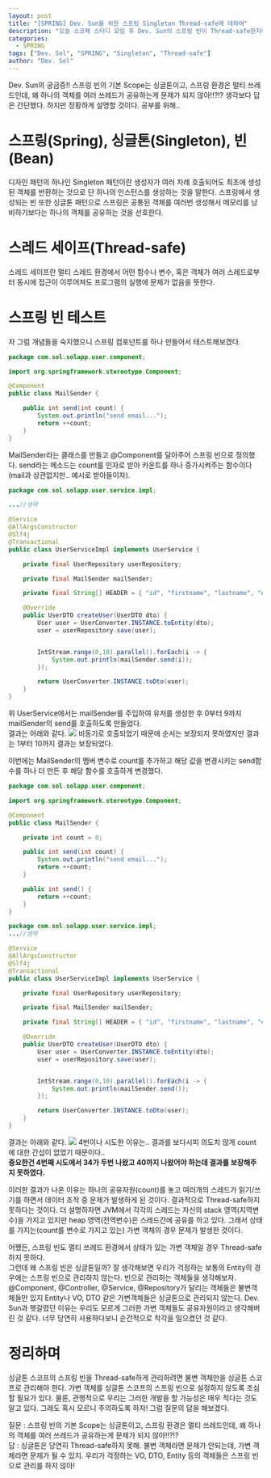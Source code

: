 ```yaml
---
layout: post
title: "[SPRING] Dev. Sun을 위한 스프링 Singleton Thread-safe에 대하여"
description: "오늘 스코페 스터디 모임 후 Dev. Sun의 스프링 빈이 Thread-safe한지에 대한 의문으로 이번 포스팅을 하게 되었다."
categories: 
  - SPRING
tags: ["Dev. Sol", "SPRING", "Singleton", "Thread-safe"]
author: "Dev. Sol"
---
```


Dev. Sun의 궁금증!! 스프링 빈의 기본 Scope는 싱글톤이고, 스프링 환경은 멀티 쓰레드인데, 왜 하나의 객체를 여러 쓰레드가 공유하는게 문제가 되지 않아!!?!? 생각보다 답은 간단했다. 하지만 장황하게 설명할 것이다. 공부를 위해..

# 스프링(Spring), 싱글톤(Singleton), 빈(Bean)
디자인 패턴의 하나인 Singleton 패턴이란 생성자가 여러 차례 호출되어도 최초에 생성된 객체를 반환하는 것으로 단 하나의 인스턴스를 생성하는 것을 말한다. 스프링에서 생성되는 빈 또한 싱글톤 패턴으로 스프링은 공통된 객체를 여러번 생성해서 메모리를 낭비하기보다는 하나의 객체를 공유하는 것을 선호한다.

# 스레드 세이프(Thread-safe)
스레드 세이프란 멀티 스레드 환경에서 어떤 함수나 변수, 혹은 객체가 여러 스레드로부터 동시에 접근이 이루어져도 프로그램의 실행에 문제가 없음을 뜻한다.

# 스프링 빈 테스트
자 그럼 개념들을 숙지했으니 스프링 컴포넌트를 하나 만들어서 테스트해보겠다.

```java
package com.sol.solapp.user.component;

import org.springframework.stereotype.Component;

@Component
public class MailSender {

    public int send(int count) {
        System.out.println("send email...");
        return ++count;
    }
}
```
MailSender라는 클래스를 만들고 @Component를 달아주어 스프링 빈으로 정의했다. send라는 메소드는 count를 인자로 받아 카운트를 하나 증가시켜주는 함수이다(mail과 상관없지만.. 예시로 받아들이자).

```java
package com.sol.solapp.user.service.impl;

...//생략

@Service
@AllArgsConstructor
@Slf4j
@Transactional
public class UserServiceImpl implements UserService {

    private final UserRepository userRepository;

    private final MailSender mailSender;

    private final String[] HEADER = { "id", "firstname", "lastname", "email" };

    @Override
    public UserDTO createUser(UserDTO dto) {
        User user = UserConverter.INSTANCE.toEntity(dto);
        user = userRepository.save(user);


        IntStream.range(0,10).parallel().forEach(i -> {
            System.out.println(mailSender.send(i));
        });

        return UserConverter.INSTANCE.toDto(user);
    }
}
```
위 UserService에서는 mailSender를 주입하여 유저를 생성한 후 0부터 9까지 mailSender의 send를 호출하도록 만들었다.<br>
결과는 아래와 같다.
<img src='/assets/images/sol/20210321/spring-bean-test.PNG' />
비동기로 호출되었기 때문에 순서는 보장되지 못하였지만 결과는 1부터 10까지 결과는 보장되었다.

이번에는 MailSender의 멤버 변수로 count를 추가하고 해당 값을 변경시키는 send함수를 하나 더 만든 후 해당 함수를 호출하게 변경했다.
```java
package com.sol.solapp.user.component;

import org.springframework.stereotype.Component;

@Component
public class MailSender {

    private int count = 0;

    public int send(int count) {
        System.out.println("send email...");
        return ++count;
    }

    public int send() {
        return ++count;
    }
}
```
```java
package com.sol.solapp.user.service.impl;
...//생략

@Service
@AllArgsConstructor
@Slf4j
@Transactional
public class UserServiceImpl implements UserService {

    private final UserRepository userRepository;

    private final MailSender mailSender;

    private final String[] HEADER = { "id", "firstname", "lastname", "email" };

    @Override
    public UserDTO createUser(UserDTO dto) {
        User user = UserConverter.INSTANCE.toEntity(dto);
        user = userRepository.save(user);


        IntStream.range(0,10).parallel().forEach(i -> {
            System.out.println(mailSender.send());
        });

        return UserConverter.INSTANCE.toDto(user);
    }
}
``` 
결과는 아래와 같다.
<img src='/assets/images/sol/20210321/spring-bean-test2.PNG' />
4번이나 시도한 이유는.. 결과를 보다시피 의도치 않게 count에 대한 간섭이 없었기 때문이다..<br>
**중요한건 4번째 시도에서 34가 두번 나왔고 40까지 나왔어야 하는데 결과를 보장해주지 못하였다.**<br>

이러한 결과가 나온 이유는 하나의 공유자원(count)를 놓고 여러개의 스레드가 읽기/쓰기를 하면서 데이터 조작 중 문제가 발생하게 된 것이다. 결과적으로 Thread-safe하지 못하다는 것이다. 더 설명하자면 JVM에서 각각의 스레드는 자신의 stack 영역(지역변수)을 가지고 있지만 heap 영역(전역변수)은 스레드간에 공유를 하고 있다. 그래서 상태를 가지는(count를 변수로 가지고 있는) 가변 객체의 경우 문제가 발생한 것이다.

어쨌든, 스프링 빈도 멀티 쓰레드 환경에서 상태가 있는 가변 객체일 경우 Thread-safe 하지 못하다.<br>
그런데 왜 스프링 빈은 싱글톤일까? 잘 생각해보면 우리가 걱정하는 보통의 Entity의 경우에는 스프링 빈으로 관리하지 않는다. 빈으로 관리하는 객체들을 생각해보자. @Component, @Controller, @Service, @Repository가 달리는 객체들은 불변객체들만 있지 Entity나 VO, DTO 같은 가변객체들은 싱글톤으로 관리되지 않는다. Dev. Sun과 헷갈렸던 이유는 우리도 모르게 그러한 가변 객체들도 공유자원이라고 생각해버린 것 같다. 너무 당연히 사용하다보니 순간적으로 착각을 일으켰던 것 같다.

# 정리하며
싱글톤 스코프의 스프링 빈을 Thread-safe하게 관리하려면 불변 객체만을 싱글톤 스코프로 관리해야 한다. 가변 객체를 싱글톤 스코프의 스프링 빈으로 설정하지 않도록 조심할 필요가 있다. 물론, 관행적으로 우리는 그러한 개발을 할 가능성은 매우 적다는 것도 알고 있다. 그래도 혹시 모르니 주의하도록 하자! 그럼 질문의 답을 해보겠다.

질문 : 스프링 빈의 기본 Scope는 싱글톤이고, 스프링 환경은 멀티 쓰레드인데, 왜 하나의 객체를 여러 쓰레드가 공유하는게 문제가 되지 않아!!?!?<br>
답 : 싱글톤은 당연히 Thread-safe하지 못해. 불변 객체라면 문제가 안되는데, 가변 객체라면 문제가 될 수 있지. 우리가 걱정하는 VO, DTO, Entity 등의 객체들은 스프링 빈으로 관리를 하지 않아!